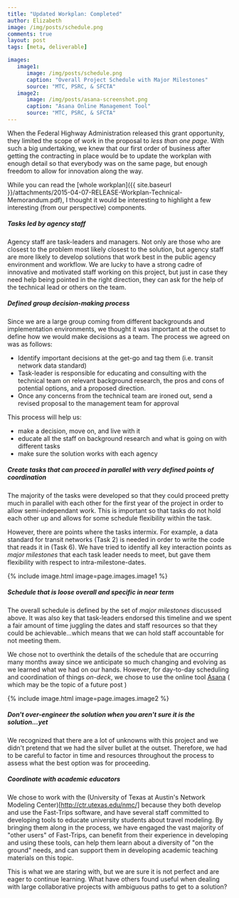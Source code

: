 ```yaml
---
title: "Updated Workplan: Completed"
author: Elizabeth
image: /img/posts/schedule.png
comments: true
layout: post
tags: [meta, deliverable]

images:
   image1:
      image: /img/posts/schedule.png
      caption: "Overall Project Schedule with Major Milestones"
      source: "MTC, PSRC, & SFCTA"
   image2:
      image: /img/posts/asana-screenshot.png
      caption: "Asana Online Management Tool"
      source: "MTC, PSRC, & SFCTA"
---
```


When the Federal Highway Administration released this grant opportunity, they limited the 
scope of work in the proposal to *less than one page*.  With such a big undertaking, we knew
that our first order of business after getting the contracting in place would be to update
the workplan with enough detail so that everybody was on the same page, but enough freedom
to allow for innovation along the way.

While you can read the [whole workplan]({{ site.baseurl }}/attachments/2015-04-07-RELEASE-Workplan-Technical-Memorandum.pdf),
 I thought it would be interesting to highlight a few interesting (from our perspective) components.  

##### Tasks led by agency staff

Agency staff are task-leaders and managers.  Not only are those who are closest to the
problem most likely closest to the solution, but agency staff are more likely to develop
solutions that work best in the public agency environment and workflow.  We are lucky
to have a strong cadre of innovative and motivated staff working on this project, but just
in case they need help being pointed in the right direction, they can ask for the help
of the technical lead or others on the team.

##### Defined group decision-making process

Since we are a large group coming from different backgrounds and implementation environments,
we thought it was important at the outset to define how we would make decisions as a team. The 
process we agreed on was as follows:

* Identify important decisions at the get-go and tag them (i.e. transit network data standard)
* Task-leader is responsible for educating and consulting with the technical team on 
relevant background research, 
the pros and cons of potential options, and a proposed direction.
* Once any concerns from the technical team are ironed out, send a revised proposal to the 
management team for approval

<!--break-->

This process will help us:

* make a decision, move on, and live with it
* educate all the staff on background research and what is going on with different tasks
* make sure the solution works with each agency

##### Create tasks that can proceed in parallel with very defined points of coordination

The majority of the tasks were developed so that they could proceed pretty much in parallel with
each other for the first year of the project in order to allow semi-independant work.  This
is important so that tasks do not hold each other up and allows for some schedule flexibility within
the task.

However, there are points where the tasks intermix.  For example, a data standard for transit 
networks (Task 2) is needed in order to write the code that reads it in (Task 6).  We have 
tried to identify all key interaction points as *major milestones* that each task leader
needs to meet, but gave them flexibility with respect to intra-milestone-dates.  

{% include image.html image=page.images.image1 %}

##### Schedule that is loose overall and specific in near term

The overall schedule is defined by the set of *major milestones* discussed above.  It was
also key that task-leaders endorsed this timeline and we spent a fair amount of time 
juggling the dates and staff resources so that they could be achievable...which means that
we can hold staff accountable for not meeting them.  

We chose not to overthink the details of the schedule that are occurring many months away since
we anticipate so much changing and evolving as we learned what we had on our hands.  However,
for day-to-day scheduling and coordination of things *on-deck*, we chose to use the 
online tool [Asana](http://www.asana.com) ( which may be the topic of a future post )

{% include image.html image=page.images.image2 %}

##### Don't over-engineer the solution when you aren't sure it is the solution...yet

We recognized that there are a lot of unknowns with this project and we didn't pretend that 
we had the silver bullet at the outset.  Therefore, we had to be careful to factor in time 
and resources throughout the process to assess what the best option was for proceeding.

##### Coordinate with academic educators

We chose to work with the (University of Texas at Austin's Network Modeling Center)[http://ctr.utexas.edu/nmc/]
 because they both develop and use the Fast-Trips software, and have several staff committed to 
developing tools to educate university students about travel modeling.  By bringing them
along in the process, we have engaged the vast majority of "other users" of Fast-Trips, can
benefit from their experience in developing and using these tools, can help them learn
about a diversity of "on the ground" needs, and can support them in developing academic 
teaching materials on this topic.

This is what we are staring with, but we are sure it is not perfect and are eager to continue 
learning.  What have others found useful when dealing with large collaborative projects with 
ambiguous paths to get to a solution?
